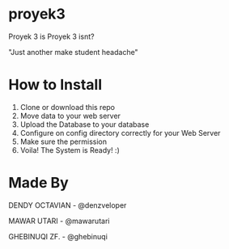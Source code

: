 # proyek3
Proyek 3 is Proyek 3 isnt?

"Just another make student headache"

# How to Install
1. Clone or download this repo
2. Move data to your web server
3. Upload the Database to your database
4. Configure on config directory correctly for your Web Server
5. Make sure the permission
6. Voila! The System is Ready! :)

# Made By
DENDY OCTAVIAN  - @denzveloper

MAWAR UTARI - @mawarutari

GHEBINUQI ZF. - @ghebinuqi
